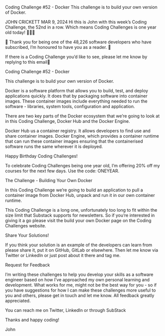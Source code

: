 Coding Challenge #52 - Docker
This challenge is to build your own version of Docker.

JOHN CRICKETT
MAR 9, 2024
Hi this is John with this week’s Coding Challenge, the 52nd in a row. Which means Coding Challenges is one year old today! 🎉🎉🎉

🙏 Thank you for being one of the 48,226 software developers who have subscribed, I’m honoured to have you as a reader. 🎉

If there is a Coding Challenge you’d like to see, please let me know by replying to this email📧

Coding Challenge #52 - Docker

This challenge is to build your own version of Docker.

Docker is a software platform that allows you to build, test, and deploy applications quickly. It does that by packaging software into container images. These container images include everything needed to run the software - libraries, system tools, configuration and application.

There are two key parts of the Docker ecosystem that we’re going to look at in this Coding Challenge, Docker Hub and the Docker Engine.

Docker Hub us a container registry. It allows developers to find use and share container images. Docker Engine, which provides a container runtime that can run these container images ensuring that the containerised software runs the same wherever it is deployed.

Happy Birthday Coding Challenges!

To celebrate Coding Challenges being one year old, I’m offering 20% off my courses for the next few days. Use the code: ONEYEAR.

The Challenge - Building Your Own Docker

In this Coding Challenge we’re going to build an application to pull a container image from Docker Hub, unpack and run it in our own container runtime.

This Coding Challenge is a long one, unfortunately too long to fit within the size limit that Substack supports for newsletters. So if you’re interested in giving it a go please visit the build your own Docker page on the Coding Challenges website.

Share Your Solutions!

If you think your solution is an example of the developers can learn from please share it, put it on GitHub, GitLab or elsewhere. Then let me know via Twitter or LinkedIn or just post about it there and tag me.

Request for Feedback

I’m writing these challenges to help you develop your skills as a software engineer based on how I’ve approached my own personal learning and development. What works for me, might not be the best way for you - so if you have suggestions for how I can make these challenges more useful to you and others, please get in touch and let me know. All feedback greatly appreciated.

You can reach me on Twitter, LinkedIn or through SubStack

Thanks and happy coding!

John